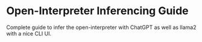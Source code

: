 # Open-Interpreter Inferencing Guide
Complete guide to infer the open-interpreter with ChatGPT as well as llama2 with a nice CLI UI.
